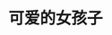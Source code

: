 ---
layout: girls
title: 可爱的女孩子
banner: 
girls:
  - name: 博麗霊夢
    avatar: /images/reimu.jpg
    from: 東方Project
    url: https://thwiki.cc/%E5%8D%9A%E4%B8%BD%E7%81%B5%E6%A2%A6
    reason: 乐园的可爱巫女
  - name: 響
    avatar: /images/hibiki.jpg
    from: 艦隊Collection
    url: https://zh.moegirl.org/%E8%88%B0%E9%98%9FCollection:%E5%93%8D
    reason: 不死鸟的名字可不是花瓶
  - name: 姬野星奏
    avatar: /images/sena.jpg
    from: 恋×シンアイ彼女
    url: https://zh.moegirl.org/%E5%A7%AC%E9%87%8E%E6%98%9F%E5%A5%8F
    reason: 唯一玩过的 Gal
---